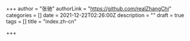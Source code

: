 +++
author = "张驰"
authorLink = "https://github.com/realZhangChi"
categories = []
date = 2021-12-22T02:26:00Z
description = ""
draft = true
tags = []
title = "index.zh-cn"

+++
